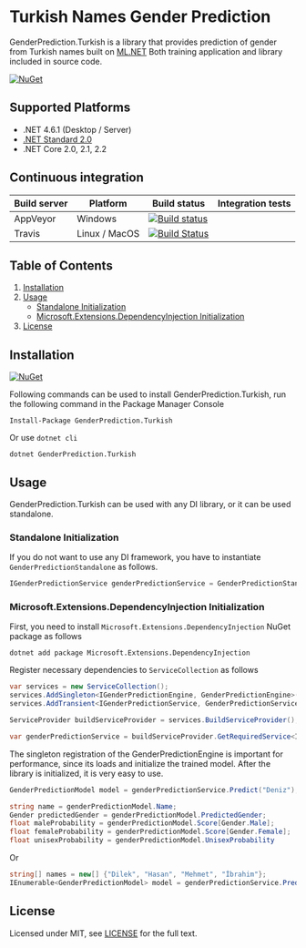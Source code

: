 # Turkish Names Gender Prediction

GenderPrediction.Turkish is a library that provides prediction of gender from Turkish names built on [ML.NET](https://github.com/dotnet/machinelearning)
Both training application and library included in source code.

[![NuGet](https://img.shields.io/nuget/v/GenderPrediction.Turkish.svg)](https://www.nuget.org/packages/GenderPrediction.Turkish)

## Supported Platforms

* .NET 4.6.1 (Desktop / Server)
* [.NET Standard 2.0](https://docs.microsoft.com/en-us/dotnet/standard/net-standard)
* .NET Core 2.0, 2.1, 2.2

## Continuous integration

| Build server                | Platform      | Build status                                                                                                                                                        | Integration tests                                                                                                                                                   |
|-----------------------------|---------------|---------------------------------------------------------------------------------------------------------------------------------------------------------------------|---------------------------------------------------------------------------------------------------------------------------------------------------------------------|
| AppVeyor                    | Windows       | [![Build status](https://ci.appveyor.com/api/projects/status/xxcqx220o71bnghq?svg=true)](https://ci.appveyor.com/project/Blind-Striker/gender-prediction-turkish)           | |
| Travis                      | Linux / MacOS | [![Build Status](https://travis-ci.com/Blind-Striker/gender-prediction-turkish.svg?token=Vj8PGFoMvzHtyPjfWb4P&branch=master)](https://travis-ci.com/Blind-Striker/gender-prediction-turkish)  | |


## Table of Contents

1. [Installation](#installation)
2. [Usage](#usage)
    - [Standalone Initialization](#standalone-initialization)
    - [Microsoft.Extensions.DependencyInjection Initialization](#microsoftextensionsdependencyinjection-initialization)
3. [License](#license)

## Installation

[![NuGet](https://img.shields.io/nuget/v/GenderPrediction.Turkish.svg)](https://www.nuget.org/packages/GenderPrediction.Turkish) 

Following commands can be used to install GenderPrediction.Turkish, run the following command in the Package Manager Console

```
Install-Package GenderPrediction.Turkish
```

Or use `dotnet cli`

```
dotnet GenderPrediction.Turkish
```
## Usage

GenderPrediction.Turkish can be used with any DI library, or it can be used standalone.

### Standalone Initialization

If you do not want to use any DI framework, you have to instantiate `GenderPredictionStandalone` as follows.

```csharp
IGenderPredictionService genderPredictionService = GenderPredictionStandalone.Create();
```

### Microsoft.Extensions.DependencyInjection Initialization

First, you need to install `Microsoft.Extensions.DependencyInjection` NuGet package as follows

```
dotnet add package Microsoft.Extensions.DependencyInjection
```

Register necessary dependencies to `ServiceCollection` as follows

```csharp
var services = new ServiceCollection();
services.AddSingleton<IGenderPredictionEngine, GenderPredictionEngine>();
services.AddTransient<IGenderPredictionService, GenderPredictionService>();

ServiceProvider buildServiceProvider = services.BuildServiceProvider();

var genderPredictionService = buildServiceProvider.GetRequiredService<IGenderPredictionService>();
```

The singleton registration of the GenderPredictionEngine is important for performance, since its loads and initialize the trained model. After the library is initialized, it is very easy to use.

```csharp
GenderPredictionModel model = genderPredictionService.Predict("Deniz");

string name = genderPredictionModel.Name;
Gender predictedGender = genderPredictionModel.PredictedGender;
float maleProbability = genderPredictionModel.Score[Gender.Male];
float femaleProbability = genderPredictionModel.Score[Gender.Female];
float unisexProbability = genderPredictionModel.UnisexProbability
```

Or

```csharp
string[] names = new[] {"Dilek", "Hasan", "Mehmet", "İbrahim"};
IEnumerable<GenderPredictionModel> model = genderPredictionService.Predict(names);
```

## License
Licensed under MIT, see [LICENSE](LICENSE) for the full text.

